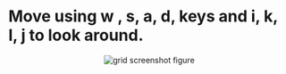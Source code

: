 # Move using w , s, a, d, keys and i, k, l, j to look around.

<p align="center">
  <img src="https://github.com/planelles20/modern-openGL-practice/blob/master/example13/result/result13.gif?raw=true" alt="grid screenshot figure"/>
</p>
